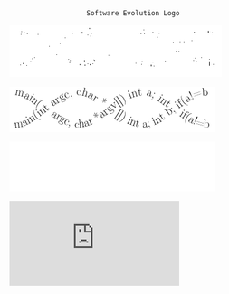                        Software Evolution Logo

![basic][basic]

![black][black]

![white][white]

![pdf][pdf]

[basic]: https://raw.githubusercontent.com/eschulte/software-evolution-logo/master/images/logo.base.png
[black]: https://raw.githubusercontent.com/eschulte/software-evolution-logo/master/images/logo.black.png
[white]: https://raw.githubusercontent.com/eschulte/software-evolution-logo/master/images/logo.white.png
[pdf]: https://raw.githubusercontent.com/eschulte/software-evolution-logo/master/images/logo.pdf
